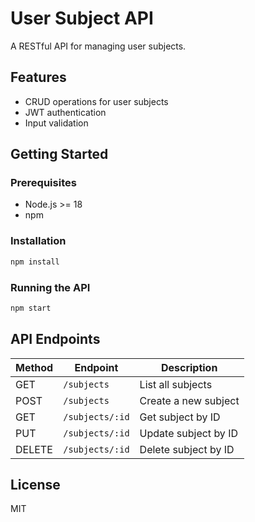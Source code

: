 # User Subject API

A RESTful API for managing user subjects.

## Features

- CRUD operations for user subjects
- JWT authentication
- Input validation

## Getting Started

### Prerequisites

- Node.js >= 18
- npm

### Installation

```bash
npm install
```

### Running the API

```bash
npm start
```

## API Endpoints

| Method | Endpoint           | Description              |
|--------|--------------------|--------------------------|
| GET    | `/subjects`        | List all subjects        |
| POST   | `/subjects`        | Create a new subject     |
| GET    | `/subjects/:id`    | Get subject by ID        |
| PUT    | `/subjects/:id`    | Update subject by ID     |
| DELETE | `/subjects/:id`    | Delete subject by ID     |

## License

MIT